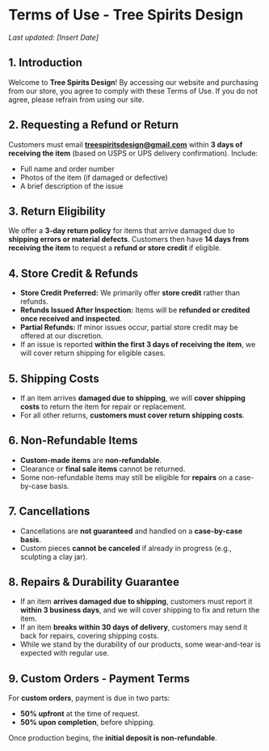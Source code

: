 # Terms of Use - Tree Spirits Design

_Last updated: [Insert Date]_

## 1. Introduction
Welcome to **Tree Spirits Design**! By accessing our website and purchasing from our store, you agree to comply with these Terms of Use. If you do not agree, please refrain from using our site.

## 2. Requesting a Refund or Return
Customers must email **treespiritsdesign@gmail.com** within **3 days of receiving the item** (based on USPS or UPS delivery confirmation). Include:
- Full name and order number
- Photos of the item (if damaged or defective)
- A brief description of the issue

## 3. Return Eligibility
We offer a **3-day return policy** for items that arrive damaged due to **shipping errors or material defects**. Customers then have **14 days from receiving the item** to request a **refund or store credit** if eligible.

## 4. Store Credit & Refunds
- **Store Credit Preferred:** We primarily offer **store credit** rather than refunds.
- **Refunds Issued After Inspection:** Items will be **refunded or credited once received and inspected**.
- **Partial Refunds:** If minor issues occur, partial store credit may be offered at our discretion.
- If an issue is reported **within the first 3 days of receiving the item**, we will cover return shipping for eligible cases.

## 5. Shipping Costs
- If an item arrives **damaged due to shipping**, we will **cover shipping costs** to return the item for repair or replacement.
- For all other returns, **customers must cover return shipping costs**.

## 6. Non-Refundable Items
- **Custom-made items** are **non-refundable**.
- Clearance or **final sale items** cannot be returned.
- Some non-refundable items may still be eligible for **repairs** on a case-by-case basis.

## 7. Cancellations
- Cancellations are **not guaranteed** and handled on a **case-by-case basis**.
- Custom pieces **cannot be canceled** if already in progress (e.g., sculpting a clay jar).

## 8. Repairs & Durability Guarantee
- If an item **arrives damaged due to shipping**, customers must report it **within 3 business days**, and we will cover shipping to fix and return the item.
- If an item **breaks within 30 days of delivery**, customers may send it back for repairs, covering shipping costs.
- While we stand by the durability of our products, some wear-and-tear is expected with regular use.

## 9. Custom Orders - Payment Terms
For **custom orders**, payment is due in two parts:
- **50% upfront** at the time of request.
- **50% upon completion**, before shipping.

Once production begins, the **initial deposit is non-refundable**.

